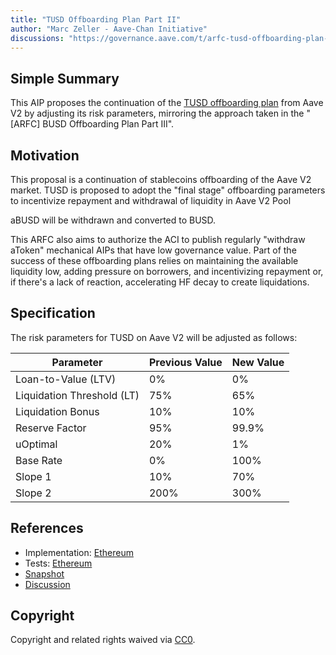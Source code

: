 ```yaml
---
title: "TUSD Offboarding Plan Part II"
author: "Marc Zeller - Aave-Chan Initiative"
discussions: "https://governance.aave.com/t/arfc-tusd-offboarding-plan-part-ii/14863"
---
```


## Simple Summary

This AIP proposes the continuation of the [TUSD offboarding plan](https://governance.aave.com/t/arfc-tusd-offboarding-plan/14008) from Aave V2 by adjusting its risk parameters, mirroring the approach taken in the "[ARFC] BUSD Offboarding Plan Part III".

## Motivation

This proposal is a continuation of stablecoins offboarding of the Aave V2 market.
TUSD is proposed to adopt the "final stage" offboarding parameters to incentivize repayment and withdrawal of liquidity in Aave V2 Pool

aBUSD will be withdrawn and converted to BUSD.

This ARFC also aims to authorize the ACI to publish regularly "withdraw aToken" mechanical AIPs that have low governance value. Part of the success of these offboarding plans relies on maintaining the available liquidity low, adding pressure on borrowers, and incentivizing repayment or, if there's a lack of reaction, accelerating HF decay to create liquidations.

## Specification

The risk parameters for TUSD on Aave V2 will be adjusted as follows:

| Parameter                  | Previous Value | New Value |
| -------------------------- | -------------- | --------- |
| Loan-to-Value (LTV)        | 0%             | 0%        |
| Liquidation Threshold (LT) | 75%            | 65%       |
| Liquidation Bonus          | 10%            | 10%       |
| Reserve Factor             | 95%            | 99.9%     |
| uOptimal                   | 20%            | 1%        |
| Base Rate                  | 0%             | 100%      |
| Slope 1                    | 10%            | 70%       |
| Slope 2                    | 200%           | 300%      |

## References

- Implementation: [Ethereum](https://github.com/bgd-labs/aave-proposals/blob/main/src/20230925_AaveV2_Eth_TUSDOffboardingPlanPartII/AaveV2_Ethereum_TUSDOffboardingPlanPartII_20230925.sol)
- Tests: [Ethereum](https://github.com/bgd-labs/aave-proposals/blob/main/src/20230925_AaveV2_Eth_TUSDOffboardingPlanPartII/AaveV2_Ethereum_TUSDOffboardingPlanPartII_20230925.t.sol)
- [Snapshot](https://snapshot.org/#/aave.eth/proposal/0x95cca29a9cdcaf51bb7331a9516d643a5c88f8ddce86c5f3920c2ae4d604193f)
- [Discussion](https://governance.aave.com/t/arfc-tusd-offboarding-plan-part-ii/14863)

## Copyright

Copyright and related rights waived via [CC0](https://creativecommons.org/publicdomain/zero/1.0/).
